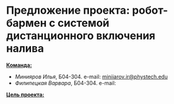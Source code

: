 # Предложение проекта: робот-бармен с системой дистанционного включения налива
<u>**Команда:**</u> 
* *Минияров Илья*, Б04-304.
e-mail: miniiarov.ir@phystech.edu
* *Филипецкая Варвара*, Б04-304.
  e-mail:

<u>**Цель проекта:**</u> 
